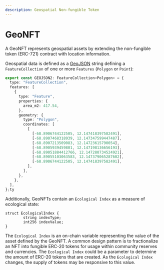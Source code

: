 ```yaml
---
description: Geospatial Non-fungible Token
---
```


# GeoNFT

A GeoNFT represents geospatial assets by extending the non-fungible token (ERC-721) contract with location information.

Geospatial data is defined as a [GeoJSON](https://www.rfc-editor.org/rfc/rfc7946) string defining a `FeatureCollection` of one or more `Features` (`Polygon` or `Point`):

```typescript
export const GEOJSON2: FeatureCollection<Polygon> = {
  type: "FeatureCollection",
  features: [
    {
      type: "Feature",
      properties: {
        area_m2: 417.54,
      },
      geometry: {
        type: "Polygon",
        coordinates: [
          [
            [-68.8906744122505, 12.147418397582491],
            [-68.8907468318939, 12.147347599447487],
            [-68.8907213509083, 12.14723615790054],
            [-68.8905939459801, 12.147198136656193],
            [-68.89051884412766, 12.147280734524921],
            [-68.89055103063583, 12.147379065287602],
            [-68.8906744122505, 12.147418397582491],
          ],
        ],
      },
    },
  ],
};ty
```

Additionally, GeoNFTs contain an `Ecological Index` as a measure of ecological state:

```solidity
struct EcologicalIndex {
        string indexType;
        int256 indexValue;
}
```

The `Ecological Index` is an on-chain variable representing the value of the asset defined by the GeoNFT. A common design pattern is to fractionalize an NFT into fungible ERC-20 tokens for usage within community reserves and currencies. The `Ecological Index` could be a parameter to determine the amount of ERC-20 tokens that are created. As the `Ecological Index` changes, the supply of tokens may be responsive to this value.

